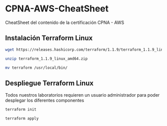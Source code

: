 # CPNA-AWS-CheatSheet
CheatSheet del contenido de la certificación CPNA - AWS

## Instalación Terraform Linux
```bash
wget https://releases.hashicorp.com/terraform/1.1.9/terraform_1.1.9_linux_amd64.zip
```
```bash
unzip terraform_1.1.9_linux_amd64.zip
```
```bash
mv terraform /usr/local/bin/
```
## Despliegue Terraform Linux

Todos nuestros laboratorios requieren un usuario administrador para poder desplegar los diferentes componentes
```bash
terraform init
```
```bash
terraform apply
```